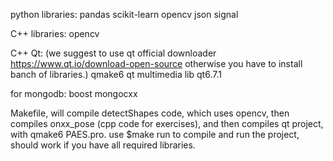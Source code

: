 python libraries:
pandas
scikit-learn
opencv
json
signal


C++ libraries:
opencv

C++ Qt:
(we suggest to use qt official downloader https://www.qt.io/download-open-source otherwise you have to install banch of libraries.)
qmake6
qt multimedia lib
qt6.7.1


for mongodb:
boost
mongocxx

Makefile, will compile detectShapes code, which uses opencv, then compiles onxx_pose (cpp code for exercises), and then compiles qt project, with qmake6 PAES.pro.
use $make run to compile and run the project, should work if you have all required libraries.


